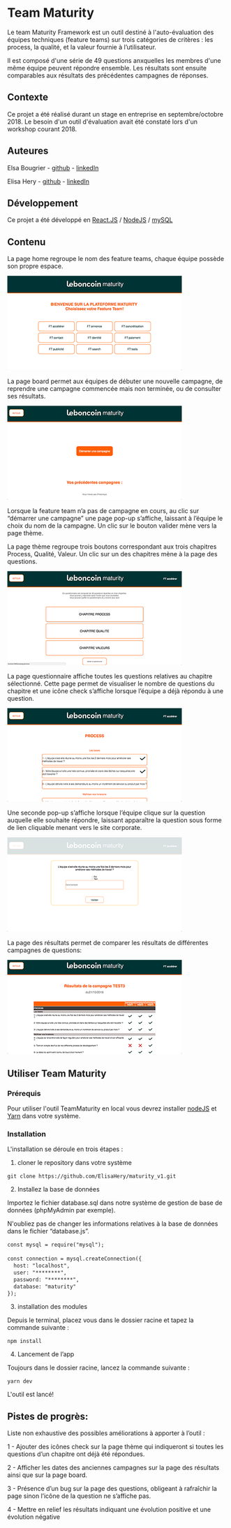 # Team Maturity
Le team Maturity Framework est un outil destiné à l'auto-évaluation des équipes techniques (feature teams) sur trois catégories de critères : 
les process, la qualité, et la valeur fournie à l’utilisateur.

Il est composé d'une série de 49 questions anxquelles les membres d'une même équipe peuvent répondre ensemble.
Les résultats sont ensuite comparables aux résultats des précédentes campagnes de réponses.

## Contexte

Ce projet a été réalisé durant un stage en entreprise en septembre/octobre 2018. 
Le besoin d'un outil d'évaluation avait été constaté lors d'un workshop courant 2018.

## Auteures

Elsa Bougrier - [github](https://github.com/elsaBou) - [linkedIn](https://www.linkedin.com/in/elsa-bougrier-296677138/)

Elisa Hery - [github](https://github.com/ElisaHery) -  [linkedIn](https://www.linkedin.com/in/elisa-hery-425a58108/)

## Développement

Ce projet a été développé en [React.JS](https://reactjs.org/ReactJS) / [NodeJS](https://nodejs.org/en/NodeJS) /  [mySQL](https://www.mysql.com/fr/MySQL)

## Contenu

La page home regroupe le nom des feature teams, chaque équipe possède son propre espace.


![home](screenshots/home.png)




La page board permet aux équipes de débuter une nouvelle campagne, de reprendre une campagne commencée 
mais non terminée, ou de consulter ses résultats.


![board](screenshots/board.png)




Lorsque la feature team n’a pas de campagne en cours, au clic sur “démarrer une campagne” une page pop-up s’affiche, laissant à l’équipe le choix du nom de la campagne. 
Un clic sur le bouton valider mène vers la page thème. 

La page thème regroupe trois boutons correspondant aux trois chapitres Process, Qualité, Valeur. 
Un clic sur un des chapitres mène à la page des questions. 


![themes](screenshots/themes.png)



La page questionnaire affiche toutes les questions relatives au chapitre sélectionné. 
Cette page permet de visualiser le nombre de questions du chapitre et une icône check 
s’affiche lorsque l’équipe a déjà répondu à une question. 


![questions](screenshots/questions.png)



Une seconde pop-up s’affiche lorsque l’équipe clique sur la question auquelle elle souhaite répondre, 
laissant apparaître la question sous forme de lien cliquable menant vers le site corporate.


![question](screenshots/question.png)



La page des résultats permet de comparer les résultats de différentes campagnes de questions:

![resultats](screenshots/results.png)


## Utiliser Team Maturity

### Prérequis

Pour utiliser l'outil TeamMaturity en local vous devrez installer [nodeJS](https://nodejs.org/en/NodeJS) et [Yarn](https://yarnpkg.com/en/Yarn) dans votre système.


### Installation
L'installation se déroule en trois étapes :

1) cloner le repository dans votre système

```` 
git clone https://github.com/ElisaHery/maturity_v1.git 
````

2) Installez la base de données

Importez le fichier database.sql dans notre système de gestion de base de données (phpMyAdmin par exemple).

N'oubliez pas de changer les informations relatives à la base de données dans le fichier “database.js”.

````
const mysql = require("mysql");

const connection = mysql.createConnection({
  host: "localhost",
  user: "********",
  password: "********",
  database: "maturity"
});
````

3) installation des modules

Depuis le terminal, placez vous dans le dossier racine et tapez la commande suivante :

````
npm install
````

4) Lancement de l’app

Toujours dans le dossier racine, lancez la commande suivante :

````
yarn dev
````

L'outil est lancé!


## Pistes de progrès: 

Liste non exhaustive des possibles améliorations à apporter à l’outil :

1 - Ajouter des icônes check sur la page thème qui indiqueront si toutes les questions d’un chapitre ont déjà été répondues. 

2 - Afficher les dates des anciennes campagnes sur la page des résultats ainsi que sur la page board. 

3 - Présence d’un bug sur la page des questions, obligeant à rafraîchir la page sinon l’icône de la question ne s’affiche pas. 

4 - Mettre en relief les résultats indiquant une évolution positive et une évolution négative





